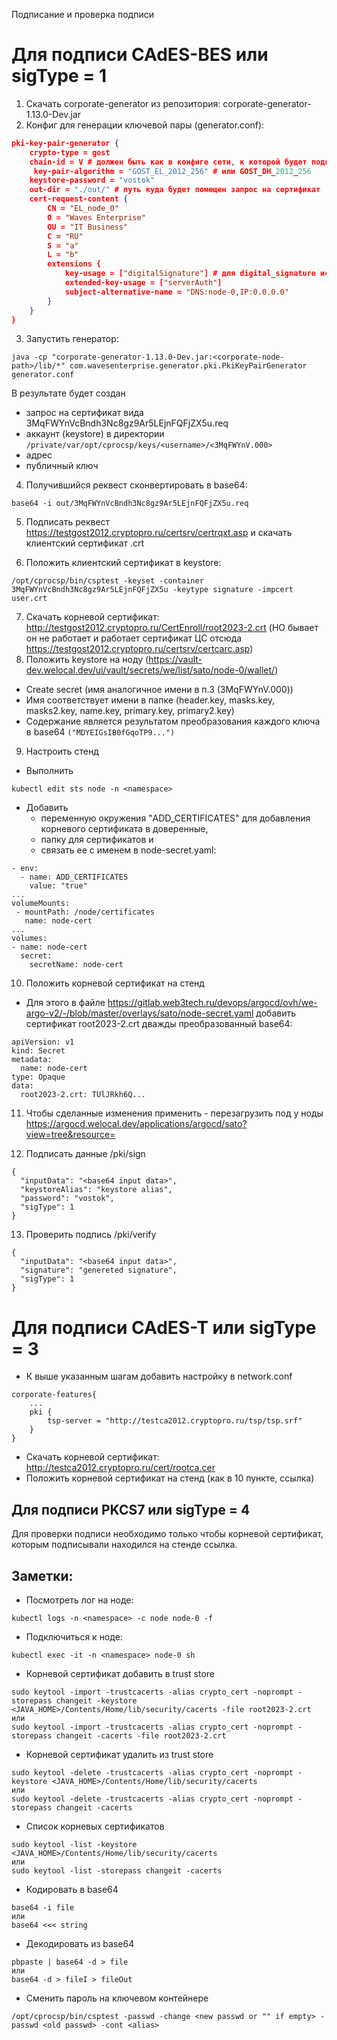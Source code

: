 Подписание и проверка подписи

# Для подписи CAdES-BES или sigType = 1
1. Скачать corporate-generator из репозитория: corporate-generator-1.13.0-Dev.jar
2. Конфиг для генерации ключевой пары  (generator.conf):

```json
pki-key-pair-generator {
    crypto-type = gost
    chain-id = V # должен быть как в конфиге сети, к которой будет подключаться нода (https://vault-dev.welocal.dev/ui/vault/secrets/we/show/sato/config файл network.conf строка address-scheme-character = "V")
     key-pair-algorithm = "GOST_EL_2012_256" # или GOST_DH_2012_256
    keystore-password = "vostok"
    out-dir = "./out/" # путь куда будет помещен запрос на сертификат
    cert-request-content {
        CN = "EL_node_0"
        O = "Waves Enterprise"
        OU = "IT Business"
        C = "RU"
        S = "a"
        L = "b"
        extensions {
            key-usage = ["digitalSignature"] # для digital_signature используется алгоритм GOST_EL_2012_256, для key_encipherment и data_encipherment используется – GOST_DH_2012_256
            extended-key-usage = ["serverAuth"]
            subject-alternative-name = "DNS:node-0,IP:0.0.0.0"
        }
    }
}  
```
3. Запустить генератор:

```
java -cp "corporate-generator-1.13.0-Dev.jar:<corporate-node-path>/lib/*" com.wavesenterprise.generator.pki.PkiKeyPairGenerator generator.conf 
```
В результате будет создан 
- запрос на сертификат вида 3MqFWYnVcBndh3Nc8gz9Ar5LEjnFQFjZX5u.req 
- аккаунт (keystore) в директории `/private/var/opt/cprocsp/keys/<username>/<3MqFWYnV.000>`
- адрес
- публичный ключ

4. Получившийся реквест сконвертировать в base64:
```
base64 -i out/3MqFWYnVcBndh3Nc8gz9Ar5LEjnFQFjZX5u.req
```

5. Подписать реквест https://testgost2012.cryptopro.ru/certsrv/certrqxt.asp и скачать клиентский сертификат .crt

6. Положить клиентский сертификат в keystore:

```
/opt/cprocsp/bin/csptest -keyset -container 3MqFWYnVcBndh3Nc8gz9Ar5LEjnFQFjZX5u -keytype signature -impcert user.crt
```
7. Скачать корневой сертификат: http://testgost2012.cryptopro.ru/CertEnroll/root2023-2.crt (НО бывает он не работает и работает сертификат ЦС отсюда https://testgost2012.cryptopro.ru/certsrv/certcarc.asp)
8. Положить keystore на ноду (https://vault-dev.welocal.dev/ui/vault/secrets/we/list/sato/node-0/wallet/)
- Create secret (имя аналогичное имени в п.3 (3MqFWYnV.000))
- Имя соответствует имени в папке (header.key, masks.key, masks2.key, name.key, primary.key, primary2.key)
- Содержание является результатом преобразования каждого ключа в base64 `("MDYEIGsIB0fGqoTP9...")`
9. Настроить стенд
- Выполнить
```
kubectl edit sts node -n <namespace>
```
- Добавить
	- переменную окружения "ADD_CERTIFICATES" для добавления корневого сертификата в доверенные,
	- папку для сертификатов и
	- связать ее с именем в node-secret.yaml:
```
- env:
  - name: ADD_CERTIFICATES
    value: "true"
...
volumeMounts:
 - mountPath: /node/certificates
   name: node-cert
...
volumes:
- name: node-cert
  secret:
    secretName: node-cert
```
10. Положить корневой сертификат на стенд

- Для этого в файле https://gitlab.web3tech.ru/devops/argocd/ovh/we-argo-v2/-/blob/master/overlays/sato/node-secret.yaml добавить сертификат root2023-2.crt дважды преобразованный base64:
```
apiVersion: v1
kind: Secret
metadata:
  name: node-cert
type: Opaque
data:
  root2023-2.crt: TUlJRkh6Q...
```
11. Чтобы сделанные изменения применить - перезагрузить под у ноды https://argocd.welocal.dev/applications/argocd/sato?view=tree&resource=

12. Подписать данные /pki/sign
```
{
  "inputData": "<base64 input data>",
  "keystoreAlias": "keystore alias",
  "password": "vostok",
  "sigType": 1
}
```
13. Проверить подпись /pki/verify
```
{
  "inputData": "<base64 input data>",
  "signature": "genereted signature",
  "sigType": 1
}
```
# Для подписи CAdES-T или sigType = 3
- К выше указанным шагам добавить настройку в network.conf
```
corporate-features{
    ...
    pki {
        tsp-server = "http://testca2012.cryptopro.ru/tsp/tsp.srf"
    }
}
```
- Скачать корневой сертификат: http://testca2012.cryptopro.ru/cert/rootca.cer
- Положить корневой сертификат на стенд (как в 10 пункте, ссылка)
## Для подписи PKCS7 или sigType = 4
Для проверки подписи необходимо только чтобы корневой сертификат, которым подписывали находился на стенде ссылка.
## Заметки:
- Посмотреть лог на ноде: 
```
kubectl logs -n <namespace> -c node node-0 -f
```
- Подключиться к ноде: 
```
kubectl exec -it -n <namespace> node-0 sh
```
- Корневой сертификат добавить в trust store
```
sudo keytool -import -trustcacerts -alias crypto_cert -noprompt -storepass changeit -keystore <JAVA_HOME>/Contents/Home/lib/security/cacerts -file root2023-2.crt
или
sudo keytool -import -trustcacerts -alias crypto_cert -noprompt -storepass changeit -cacerts -file root2023-2.crt
```
- Корневой сертификат удалить из trust store
```
sudo keytool -delete -trustcacerts -alias crypto_cert -noprompt -keystore <JAVA_HOME>/Contents/Home/lib/security/cacerts
или
sudo keytool -delete -trustcacerts -alias crypto_cert -noprompt -storepass changeit -cacerts
```
- Список корневых сертификатов
```
sudo keytool -list -keystore <JAVA_HOME>/Contents/Home/lib/security/cacerts
или
sudo keytool -list -storepass changeit -cacerts
```
- Кодировать в base64
```
base64 -i file
или
base64 <<< string
```
- Декодировать из base64
```
pbpaste | base64 -d > file
или
base64 -d > fileI > fileOut
```
- Сменить пароль на ключевом контейнере
```
/opt/cprocsp/bin/csptest -passwd -change <new passwd or "" if empty> -passwd <old passwd> -cont <alias>
```